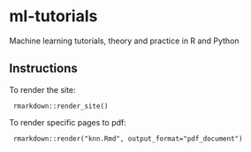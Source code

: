 # ml-tutorials
Machine learning tutorials, theory and practice in R and Python

## Instructions

To render the site:

     rmarkdown::render_site()
     
To render specific pages to pdf:

     rmarkdown::render("knn.Rmd", output_format="pdf_document")